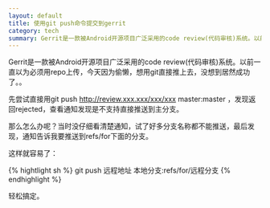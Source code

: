 ```yaml
---
layout: default
title: 使用git push命令提交到gerrit
category: tech
summary: Gerrit是一款被Android开源项目广泛采用的code review(代码审核)系统。以前一直以为必须用repo上传，今天因为偷懒，想用git直接推上去，没想到居然成功了。。
---
```

Gerrit是一款被Android开源项目广泛采用的code review(代码审核)系统。以前一直以为必须用repo上传，今天因为偷懒，想用git直接推上去，没想到居然成功了。。

先尝试直接用git push http://review.xxx.xxx/xxx/xxx master:master ，发现返回rejected，查看通知发现是不支持直接推送到主分支。

那么怎么办呢？当时没仔细看清楚通知，试了好多分支名称都不能推送，最后发现，通知告诉我要推送到refs/for下面的分支。

这样就容易了：

{% hightlight sh %}
git push 远程地址 本地分支:refs/for/远程分支
{% endhighlight %}

轻松搞定。
